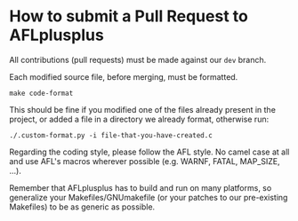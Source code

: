 # How to submit a Pull Request to AFLplusplus

All contributions (pull requests) must be made against our `dev` branch.

Each modified source file, before merging, must be formatted.

```
make code-format
```

This should be fine if you modified one of the files already present in the
project, or added a file in a directory we already format, otherwise run:

```
./.custom-format.py -i file-that-you-have-created.c
```

Regarding the coding style, please follow the AFL style.
No camel case at all and use AFL's macros wherever possible
(e.g. WARNF, FATAL, MAP_SIZE, ...).

Remember that AFLplusplus has to build and run on many platforms, so
generalize your Makefiles/GNUmakefile (or your patches to our pre-existing
Makefiles) to be as generic as possible.
